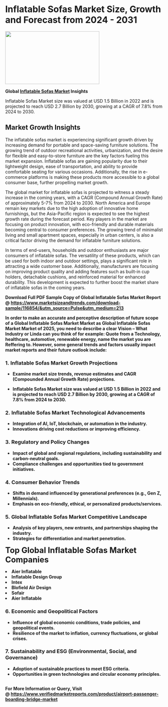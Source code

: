 <H1>Inflatable Sofas Market Size, Growth and Forecast from 2024 - 2031</H1><img class="aligncenter size-medium wp-image-584254" src="https://thirdeyenews.in/wp-content/uploads/2024/09/Global-Market-Research-300x168.jpeg" alt="" width="300" height="168" /><p><strong>Global&nbsp;<a href="https://www.marketsizeandtrends.com/download-sample/116854/&amp;utm_source=Pulse&amp;utm_medium=213">Inflatable Sofas Market</a> Insights</strong></p><p>Inflatable Sofas Market size was valued at USD 1.5 Billion in 2022 and is projected to reach USD 2.7 Billion by 2030, growing at a CAGR of 7.8% from 2024 to 2030.</p><p><h2>Market Growth Insights</h2> <p>The inflatable sofas market is experiencing significant growth driven by increasing demand for portable and space-saving furniture solutions. The growing trend of outdoor recreational activities, urbanization, and the desire for flexible and easy-to-store furniture are the key factors fueling this market expansion. Inflatable sofas are gaining popularity due to their lightweight design, ease of transportation, and ability to provide comfortable seating for various occasions. Additionally, the rise in e-commerce platforms is making these products more accessible to a global consumer base, further propelling market growth.</p> <p><strong></strong></p> <p>The global market for inflatable sofas is projected to witness a steady increase in the coming years, with a CAGR (Compound Annual Growth Rate) of approximately 5-7% from 2024 to 2030. North America and Europe remain key markets due to the high adoption of innovative home furnishings, but the Asia-Pacific region is expected to see the highest growth rate during the forecast period. Key players in the market are focusing on product innovation, with eco-friendly and durable materials becoming central to consumer preferences. The growing trend of minimalist living and small apartment spaces, especially in urban centers, is also a critical factor driving the demand for inflatable furniture solutions. <p>In terms of end-users, households and outdoor enthusiasts are major consumers of inflatable sofas. The versatility of these products, which can be used for both indoor and outdoor settings, plays a significant role in attracting a wide customer base. Additionally, manufacturers are focusing on improving product quality and adding features such as built-in cup holders, detachable cushions, and reinforced material for enhanced durability. This development is expected to further boost the market share of inflatable sofas in the coming years.</p> <p><strong></p><p><span class=""><strong>Download Full PDF Sample Copy of Global Inflatable Sofas Market Report</strong> @ <a href="https://www.marketsizeandtrends.com/download-sample/116854/&amp;utm_source=Pulse&amp;utm_medium=213" target="_blank">https://www.marketsizeandtrends.com/download-sample/116854/&amp;utm_source=Pulse&amp;utm_medium=213</a></span></p><p>In order to make an accurate and perceptive description of future scope of a Global&nbsp;Inflatable Sofas Market Market as Global&nbsp;Inflatable Sofas Market Market of 2025, you need to describe a clear Vision &ndash; What Industry or Linda can you think of for example: Quote from a Technology, healthcare, automotive, renewable energy, name the market you are Reffering to. However, some general trends and factors usually impact market reports and their future outlook include:</p><h3>1.&nbsp;<strong>Inflatable Sofas Market Growth Projections</strong></h3><ul><li>Examine market size trends, revenue estimates and CAGR (Compounded Annual Growth Rate) projections.</li><li><p>Inflatable Sofas Market size was valued at USD 1.5 Billion in 2022 and is projected to reach USD 2.7 Billion by 2030, growing at a CAGR of 7.8% from 2024 to 2030.</p></li></ul><h3>2.&nbsp;<strong>Inflatable Sofas Market Technological Advancements</strong></h3><ul><li>Integration of AI, IoT, blockchain, or automation in the industry.</li><li>Innovations driving cost reductions or improving efficiency.</li></ul><h3>3.&nbsp;<strong>Regulatory and Policy Changes</strong></h3><ul><li>Impact of global and regional regulations, including sustainability and carbon-neutral goals.</li><li>Compliance challenges and opportunities tied to government initiatives.</li></ul><h3>4.&nbsp;<strong>Consumer Behavior Trends</strong></h3><ul><li>Shifts in demand influenced by generational preferences (e.g., Gen Z, Millennials).</li><li>Emphasis on eco-friendly, ethical, or personalized products/services.</li></ul><h3>5.&nbsp;<strong>Global Inflatable Sofas Market Competitive Landscape</strong></h3><ul><li>Analysis of key players, new entrants, and partnerships shaping the industry.</li><li>Strategies for differentiation and market penetration.</li></ul><p data-pm-slice="1 1 []"><span style="color: inherit; font-family: inherit; font-size: 25px;">Top Global Inflatable Sofas Market Companies</span></p><div class="" data-test-id=""><p><li>Aier Inflatable</li><li> Inflatable Design Group</li><li> Intex</li><li> Blofield Air Design</li><li> Sofair</li><li> Aier Inflatable</li></p></div><h3>6.&nbsp;<strong>Economic and Geopolitical Factors</strong></h3><ul><li>Influence of global economic conditions, trade policies, and geopolitical events.</li><li>Resilience of the market to inflation, currency fluctuations, or global crises.</li></ul><h3>7.&nbsp;<strong>Sustainability and ESG (Environmental, Social, and Governance)</strong></h3><ul><li>Adoption of sustainable practices to meet ESG criteria.</li><li>Opportunities in green technologies and circular economy principles.</li></ul><h2><strong style="font-size: 14px;">For More Information or Query, Visit @&nbsp;</strong><a style="background-color: #ffffff; font-size: 14px;" href="https://www.marketsizeandtrends.com/report/inflatable-sofas-market/" target="_blank">https://www.verifiedmarketreports.com/product/airport-passenger-boarding-bridge-market</a></h2>
